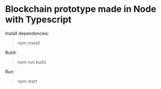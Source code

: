 # Blockchain prototype made in Node with Typescript

Install dependencies:
> npm install

Build:
> npm run build

Run:
> npm start